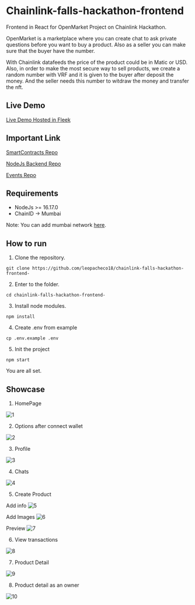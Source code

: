 # Chainlink-falls-hackathon-frontend
Frontend in React for OpenMarket Project on Chainlink Hackathon.

OpenMarket is a marketplace where you can create chat to ask private questions before you want to buy a product. Also as a seller you can make sure that the buyer have the number.

With Chainlink datafeeds the price of the product could be in Matic or USD. Also, in order to make the most secure way to sell products, we create a random number with VRF and it is given to the buyer after deposit the money. And the seller needs this number to witdraw the money and transfer the nft.


## Live Demo

[Live Demo Hosted in Fleek](https://open-market-chainlink-falls-hackathon.on.fleek.co/#/)

## Important Link


[SmartContracts Repo](https://github.com/leopacheco18/chainlink-falls-hackathon-smart-contract)


[NodeJs Backend Repo](https://github.com/leopacheco18/chainlink-falls-hackathon-backend)


[Events Repo](https://github.com/leopacheco18/chainlink-falls-hackathon-events)

## Requirements

* NodeJs >= 16.17.0
* ChainID -> Mumbai

Note: You can add mumbai network [here](https://chainlist.org/).

## How to run

1. Clone the repository.

`git clone https://github.com/leopacheco18/chainlink-falls-hackathon-frontend-`

2. Enter to the folder.

`cd chainlink-falls-hackathon-frontend-`

3. Install node modules.

`npm install`

4. Create .env from example

`cp .env.example .env`

5. Init the project

`npm start`


You are all set.

## Showcase

1. HomePage

![1](https://user-images.githubusercontent.com/47113025/202577582-f76cf306-d428-4c97-a620-494f0997b04c.png)


2. Options after connect wallet

![2](https://user-images.githubusercontent.com/47113025/202577851-4b4587e3-8459-4180-93fe-0d0de5ead65d.png)


3. Profile

![3](https://user-images.githubusercontent.com/47113025/202577963-62529e4f-2656-420b-a39d-babc3075d6a6.png)


4. Chats

![4](https://user-images.githubusercontent.com/47113025/202578181-70046059-d17f-4ca5-a29a-acf9acb6018a.png)


5. Create Product

  Add info
![5](https://user-images.githubusercontent.com/47113025/202579010-4e80ee97-c52b-46e0-a87d-034407dc6b23.png)

  Add Images
![6](https://user-images.githubusercontent.com/47113025/202579001-0312f518-f7b4-4e7e-8e53-b6d0b6a44a0b.png)

  Preview
![7](https://user-images.githubusercontent.com/47113025/202579006-50127e4e-5a56-4c81-a1c0-c2de179192fa.png)


6. View transactions

![8](https://user-images.githubusercontent.com/47113025/202579238-82587a91-35ca-49ae-8380-f0bdefdccfb5.png)


7. Product Detail

![9](https://user-images.githubusercontent.com/47113025/202580637-dd76b437-1d6e-4af8-94b2-a9c606992e15.png)


8. Product detail as an owner

![10](https://user-images.githubusercontent.com/47113025/202580715-d7f1dc3e-a154-48e4-b73e-ca6e1efcbb12.png)
